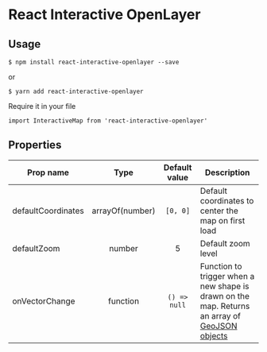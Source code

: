 # React Interactive OpenLayer

## Usage

`$ npm install react-interactive-openlayer --save`

or

`$ yarn add react-interactive-openlayer`

Require it in your file

`import InteractiveMap from 'react-interactive-openlayer'`

## Properties

| Prop name | Type | Default value | Description | 
| --- | :---: | :---: | --- |
| defaultCoordinates | arrayOf(number) | `[0, 0]` | Default coordinates to center the map on first load | 
| defaultZoom | number | 5 | Default zoom level | 
| onVectorChange | function | `() => null` | Function to trigger when a new shape is drawn on the map. Returns an array of [GeoJSON objects](https://tools.ietf.org/html/rfc7946#section-3) | 
